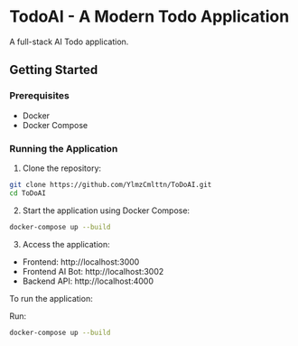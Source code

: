 # TodoAI - A Modern Todo Application

A full-stack AI Todo application.

## Getting Started

### Prerequisites
- Docker
- Docker Compose

### Running the Application

1. Clone the repository:
```bash
git clone https://github.com/YlmzCmlttn/ToDoAI.git
cd ToDoAI
```

2. Start the application using Docker Compose:
```bash
docker-compose up --build
```

3. Access the application:
- Frontend: http://localhost:3000
- Frontend AI Bot: http://localhost:3002
- Backend API: http://localhost:4000

To run the application:

Run:
```bash
docker-compose up --build
```

